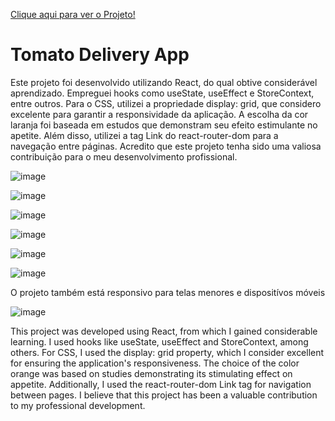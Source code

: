 <a href="https://tomato-delivery-app-react.vercel.app/">Clique aqui para ver o Projeto!</a>

<h1>Tomato Delivery App</h1>

<p>Este projeto foi desenvolvido utilizando React, do qual obtive considerável aprendizado. Empreguei hooks como useState, useEffect e StoreContext, entre outros. Para o CSS, utilizei a propriedade display: grid, que considero excelente para garantir a responsividade da aplicação. A escolha da cor laranja foi baseada em estudos que demonstram seu efeito estimulante no apetite. Além disso, utilizei a tag Link do react-router-dom para a navegação entre páginas. Acredito que este projeto tenha sido uma valiosa contribuição para o meu desenvolvimento profissional.</p>

![image](https://github.com/DevGustavoGantois/Tomato_Delivery_App_REACT/assets/123424700/259722c1-ec79-4237-8375-f0fa7cec79e4)


![image](https://github.com/DevGustavoGantois/Tomato_Delivery_App_REACT/assets/123424700/556888f2-f10a-46fc-be5c-feb1e04cab2b)


![image](https://github.com/DevGustavoGantois/Tomato_Delivery_App_REACT/assets/123424700/7987ea68-828f-4424-ae55-e4b821bce5ec)


![image](https://github.com/DevGustavoGantois/Tomato_Delivery_App_REACT/assets/123424700/9e27021d-7637-44ea-bfa0-36ecac6add70)


![image](https://github.com/DevGustavoGantois/Tomato_Delivery_App_REACT/assets/123424700/8b0f24de-1b7c-48f5-b804-45f90ed1c592)

![image](https://github.com/DevGustavoGantois/Tomato_Delivery_App_REACT/assets/123424700/c6a765ad-d6b6-4c19-b353-bd90025c4dd0)


<p>O projeto também está responsivo para telas menores e dispositívos móveis</p>

![image](https://github.com/DevGustavoGantois/Tomato_Delivery_App_REACT/assets/123424700/247c9545-b5f3-46c7-8174-2c57dcd2965c)


<p>This project was developed using React, from which I gained considerable learning. I used hooks like useState, useEffect and StoreContext, among others. For CSS, I used the display: grid property, which I consider excellent for ensuring the application's responsiveness. The choice of the color orange was based on studies demonstrating its stimulating effect on appetite. Additionally, I used the react-router-dom Link tag for navigation between pages. I believe that this project has been a valuable contribution to my professional development.</p>
